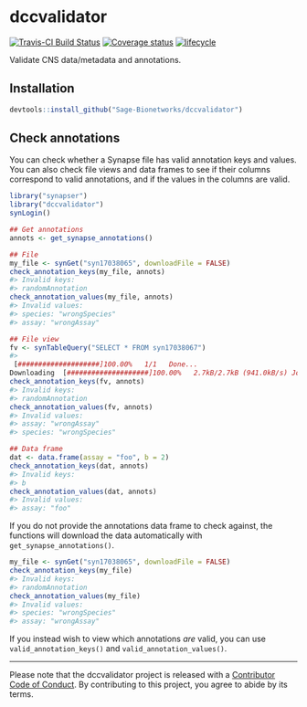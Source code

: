 <!-- README.md is generated from README.Rmd. Please edit that file -->

# dccvalidator

[![Travis-CI Build
Status](https://travis-ci.org/Sage-Bionetworks/dccvalidator.svg?branch=master)](https://travis-ci.org/Sage-Bionetworks/dccvalidator)
[![Coverage
status](https://codecov.io/gh/Sage-Bionetworks/dccvalidator/branch/master/graph/badge.svg)](https://codecov.io/github/Sage-Bionetworks/dccvalidator?branch=master)
[![lifecycle](https://img.shields.io/badge/lifecycle-experimental-orange.svg)](https://www.tidyverse.org/lifecycle/#experimental)

Validate CNS data/metadata and annotations.

## Installation

``` r
devtools::install_github("Sage-Bionetworks/dccvalidator")
```

## Check annotations

You can check whether a Synapse file has valid annotation keys and
values. You can also check file views and data frames to see if their
columns correspond to valid annotations, and if the values in the
columns are valid.

``` r
library("synapser")
library("dccvalidator")
synLogin()
```

``` r
## Get annotations
annots <- get_synapse_annotations()

## File
my_file <- synGet("syn17038065", downloadFile = FALSE)
check_annotation_keys(my_file, annots)
#> Invalid keys:
#> randomAnnotation
check_annotation_values(my_file, annots)
#> Invalid values:
#> species: "wrongSpecies"
#> assay: "wrongAssay"

## File view
fv <- synTableQuery("SELECT * FROM syn17038067")
#> 
 [####################]100.00%   1/1   Done...    
Downloading  [####################]100.00%   2.7kB/2.7kB (941.0kB/s) Job-80532951533726281596216641.csv Done...
check_annotation_keys(fv, annots)
#> Invalid keys:
#> randomAnnotation
check_annotation_values(fv, annots)
#> Invalid values:
#> assay: "wrongAssay"
#> species: "wrongSpecies"

## Data frame
dat <- data.frame(assay = "foo", b = 2)
check_annotation_keys(dat, annots)
#> Invalid keys:
#> b
check_annotation_values(dat, annots)
#> Invalid values:
#> assay: "foo"
```

If you do not provide the annotations data frame to check against, the
functions will download the data automatically with
`get_synapse_annotations()`.

``` r
my_file <- synGet("syn17038065", downloadFile = FALSE)
check_annotation_keys(my_file)
#> Invalid keys:
#> randomAnnotation
check_annotation_values(my_file)
#> Invalid values:
#> species: "wrongSpecies"
#> assay: "wrongAssay"
```

If you instead wish to view which annotations *are* valid, you can use
`valid_annotation_keys()` and `valid_annotation_values()`.

-----

Please note that the dccvalidator project is released with a
[Contributor Code of Conduct](.github/CODE_OF_CONDUCT.md). By
contributing to this project, you agree to abide by its terms.
